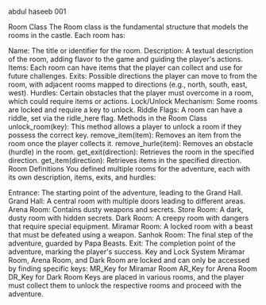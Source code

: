 abdul haseeb 001


Room Class
The Room class is the fundamental structure that models the rooms in the castle. Each room has:

Name: The title or identifier for the room.
Description: A textual description of the room, adding flavor to the game and guiding the player's actions.
Items: Each room can have items that the player can collect and use for future challenges.
Exits: Possible directions the player can move to from the room, with adjacent rooms mapped to directions (e.g., north, south, east, west).
Hurdles: Certain obstacles that the player must overcome in a room, which could require items or actions.
Lock/Unlock Mechanism: Some rooms are locked and require a key to unlock.
Riddle Flags: A room can have a riddle, set via the ridle_here flag.
Methods in the Room Class
unlock_room(key): This method allows a player to unlock a room if they possess the correct key.
remove_item(item): Removes an item from the room once the player collects it.
remove_hurle(item): Removes an obstacle (hurdle) in the room.
get_exit(direction): Retrieves the room in the specified direction.
get_item(direction): Retrieves items in the specified direction.
Room Definitions
You defined multiple rooms for the adventure, each with its own description, items, exits, and hurdles:

Entrance: The starting point of the adventure, leading to the Grand Hall.
Grand Hall: A central room with multiple doors leading to different areas.
Arena Room: Contains dusty weapons and secrets.
Store Room: A dark, dusty room with hidden secrets.
Dark Room: A creepy room with dangers that require special equipment.
Miramar Room: A locked room with a beast that must be defeated using a weapon.
Sanhok Room: The final step of the adventure, guarded by Papa Beasts.
Exit: The completion point of the adventure, marking the player's success.
Key and Lock System
Miramar Room, Arena Room, and Dark Room are locked and can only be accessed by finding specific keys:
MR_Key for Miramar Room
AR_Key for Arena Room
DR_Key for Dark Room
Keys are placed in various rooms, and the player must collect them to unlock the respective rooms and proceed with the adventure.
